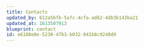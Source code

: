 ```yaml
---
title: Contacts
updated_by: 612a56fb-5afc-4cfa-ad62-4db3b143ba21
updated_at: 1613507913
blueprint: contact
id: e6180e0e-5230-47b3-b032-041b8c9240d9
---
```

